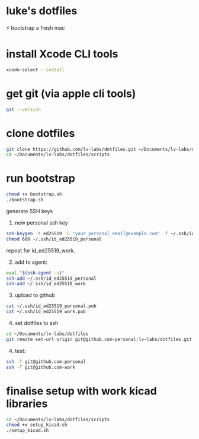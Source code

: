 # luke's dotfiles


⚡ bootstrap a fresh mac

# install Xcode CLI tools
```bash
xcode-select --install
```

# get git (via apple cli tools)
```bash
git --version
```

# clone dotfiles
```bash
git clone https://github.com/lv-labs/dotfiles.git ~/Documents/lv-labs/dotfiles
cd ~/Documents/lv-labs/dotfiles/scripts
```

# run bootstrap
```bash
chmod +x bootstrap.sh
./bootstrap.sh
```


generate SSH keys


1. new personal ssh key
```bash
ssh-keygen -t ed25519 -C "your_personal_email@example.com" -f ~/.ssh/id_ed25519_personal
chmod 600 ~/.ssh/id_ed25519_personal
```

repeat for id_ed25519_work.



2. add to agent:
```bash
eval "$(ssh-agent -s)"
ssh-add ~/.ssh/id_ed25519_personal
ssh-add ~/.ssh/id_ed25519_work
```

3. upload to github

```bash
cat ~/.ssh/id_ed25519_personal.pub
cat ~/.ssh/id_ed25519_work.pub
```

4. set dotfiles to ssh
```bash
cd ~/Documents/lv-labs/dotfiles
git remote set-url origin git@github.com-personal:lv-labs/dotfiles.git
```


4. test:

```bash
ssh -T git@github.com-personal
ssh -T git@github.com-work
```

# finalise setup with work kicad libraries
```bash 
cd ~/Documents/lv-labs/dotfiles/scripts
chmod +x setup_kicad.sh
./setup_kicad.sh
```


